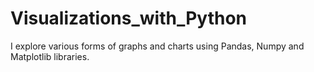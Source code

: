 # Visualizations_with_Python
I explore various forms of graphs and charts using Pandas, Numpy and Matplotlib libraries.
